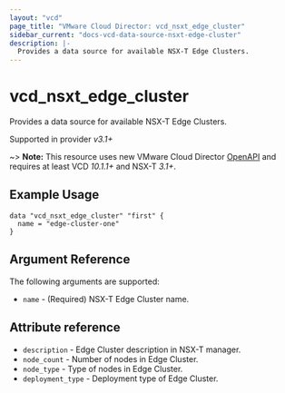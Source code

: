 ```yaml
---
layout: "vcd"
page_title: "VMware Cloud Director: vcd_nsxt_edge_cluster"
sidebar_current: "docs-vcd-data-source-nsxt-edge-cluster"
description: |-
  Provides a data source for available NSX-T Edge Clusters.
---
```


# vcd\_nsxt\_edge\_cluster

Provides a data source for available NSX-T Edge Clusters.

Supported in provider *v3.1+*

~> **Note:** This resource uses new VMware Cloud Director
[OpenAPI](https://code.vmware.com/docs/11982/getting-started-with-vmware-cloud-director-openapi) and
requires at least VCD *10.1.1+* and NSX-T *3.1+*.

## Example Usage 

```hcl
data "vcd_nsxt_edge_cluster" "first" {
  name = "edge-cluster-one"
}

```


## Argument Reference

The following arguments are supported:

* `name` - (Required) NSX-T Edge Cluster name.

## Attribute reference

* `description` - Edge Cluster description in NSX-T manager.
* `node_count` - Number of nodes in Edge Cluster.
* `node_type` - Type of nodes in Edge Cluster.
* `deployment_type` - Deployment type of Edge Cluster.